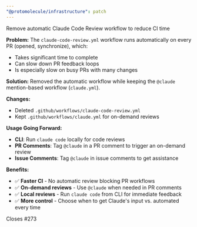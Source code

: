 ```yaml
---
"@protomolecule/infrastructure": patch
---
```


Remove automatic Claude Code Review workflow to reduce CI time

**Problem:**
The `claude-code-review.yml` workflow runs automatically on every PR (opened, synchronize), which:

- Takes significant time to complete
- Can slow down PR feedback loops
- Is especially slow on busy PRs with many changes

**Solution:**
Removed the automatic workflow while keeping the `@claude` mention-based workflow (`claude.yml`).

**Changes:**

- Deleted `.github/workflows/claude-code-review.yml`
- Kept `.github/workflows/claude.yml` for on-demand reviews

**Usage Going Forward:**

- **CLI**: Run `claude code` locally for code reviews
- **PR Comments**: Tag `@claude` in a PR comment to trigger an on-demand review
- **Issue Comments**: Tag `@claude` in issue comments to get assistance

**Benefits:**

- ✅ **Faster CI** - No automatic review blocking PR workflows
- ✅ **On-demand reviews** - Use `@claude` when needed in PR comments
- ✅ **Local reviews** - Run `claude code` from CLI for immediate feedback
- ✅ **More control** - Choose when to get Claude's input vs. automated every time

Closes #273
